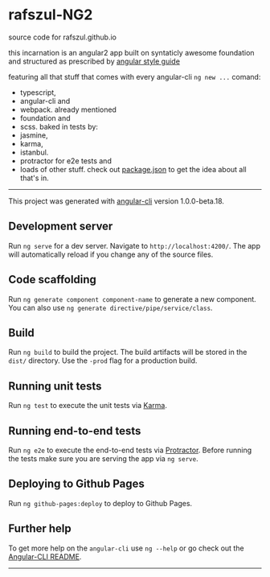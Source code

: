# rafszul-NG2

source code for rafszul.github.io

this incarnation is an angular2 app built on syntaticly awesome foundation and structured as prescribed by [angular style guide](https://angular.io/docs/ts/latest/guide/style-guide.html#) 

featuring all that stuff that comes with every angular-cli `ng new ...` comand:

- typescript,
- angular-cli and
- webpack. already mentioned
- foundation and
- scss. baked in tests by:
- jasmine,
- karma,
- istanbul.
- protractor for e2e tests and
- loads of other stuff. check out [package.json](https://github.com/rafszul/rafszul-ng2/blob/master/package.json) to get the idea about all that's in.

---

This project was generated with [angular-cli](https://github.com/angular/angular-cli) version 1.0.0-beta.18.

## Development server

Run `ng serve` for a dev server. Navigate to `http://localhost:4200/`. The app will automatically reload if you change any of the source files.

## Code scaffolding

Run `ng generate component component-name` to generate a new component. You can also use `ng generate directive/pipe/service/class`.

## Build

Run `ng build` to build the project. The build artifacts will be stored in the `dist/` directory. Use the `-prod` flag for a production build.

## Running unit tests

Run `ng test` to execute the unit tests via [Karma](https://karma-runner.github.io).

## Running end-to-end tests

Run `ng e2e` to execute the end-to-end tests via [Protractor](http://www.protractortest.org/).
Before running the tests make sure you are serving the app via `ng serve`.

## Deploying to Github Pages

Run `ng github-pages:deploy` to deploy to Github Pages.

## Further help

To get more help on the `angular-cli` use `ng --help` or go check out the [Angular-CLI README](https://github.com/angular/angular-cli/blob/master/README.md).

---

<script src="https://gist.github.com/rafszul/29e74b0eafe0cd8f2d923ef60d9053bd.js"></script>

